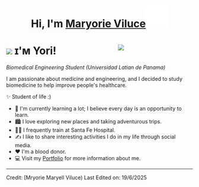 # <h1 align="center">Hi, I'm <a href="[https://github.com/maracosta17](https://github.com/maracosta17)">Maryorie Viluce<a><img src="https://github.com/Kathryn-Jie/Kathryn-Jie/blob/main/wave.gif" width="60px" /></h1>
    
<p align="center">
</p>

<div>

<!--Night Owl image-->
<div>
  <img align="right" width="40%" src="https://owlbertsio-resized.s3.amazonaws.com/Popper.psd.full.png">
</div>

<!--Header Name-->
# <img src="https://emojis.slackmojis.com/emojis/images/1531849430/4246/blob-sunglasses.gif?1531849430" width="30"/> ɪ'ᴍ Yori! 
*Biomedical Engineering Student (Universidad Latian de Panama)*
<br /> 
    
<!--Start Intro-->               
<p align="left">I am passionate about medicine and engineering, and I decided to study biomedicine to help improve people's healthcare. </p>

✨ Student of life :)
- 🌱 I'm currently learning a lot; I believe every day is an opportunity to learn.
- 🏙 I love exploring new places and taking adventurous trips.
- 💁‍♂️ I frequently train at Santa Fe Hospital.
- ✍ I like to share interesting activities I do in my life through social media.
- ❤ I'm a blood donor.
- 💻 Visit my [Portfolio](["https://kiran1689.github.io](https://maracosta17.github.io/")) for more information about me.
<!--End Intro-->



------
Credit: [Mryorie Maryell Viluce)
Last Edited on: 19/6/2025
